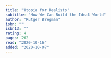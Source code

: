 ```yaml
---
title: "Utopia for Realists"
subtitle: "How We Can Build the Ideal World"
author: "Rutger Bregman"
isbn: ""
isbn13: ""
rating: 4
pages: 262
read: "2020-10-16"
added: "2020-10-07"
---
```


